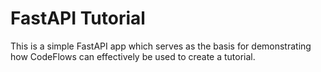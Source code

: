 # FastAPI Tutorial

This is a simple FastAPI app which serves as the basis for demonstrating how CodeFlows can effectively be used to create a tutorial.

